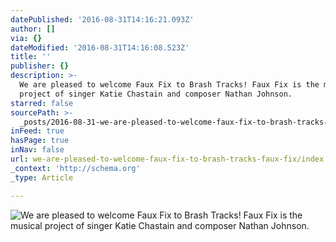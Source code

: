 ```yaml
---
datePublished: '2016-08-31T14:16:21.093Z'
author: []
via: {}
dateModified: '2016-08-31T14:16:08.523Z'
title: ''
publisher: {}
description: >-
  We are pleased to welcome Faux Fix to Brash Tracks! Faux Fix is the musical
  project of singer Katie Chastain and composer Nathan Johnson.
starred: false
sourcePath: >-
  _posts/2016-08-31-we-are-pleased-to-welcome-faux-fix-to-brash-tracks-faux-fix.md
inFeed: true
hasPage: true
inNav: false
url: we-are-pleased-to-welcome-faux-fix-to-brash-tracks-faux-fix/index.html
_context: 'http://schema.org'
_type: Article

---
```

![We are pleased to welcome Faux Fix to Brash Tracks! Faux Fix is the musical project of singer Katie Chastain and composer Nathan Johnson.](https://the-grid-user-content.s3-us-west-2.amazonaws.com/d25c82bb-1119-4d47-918a-826fd45a05a4.png)